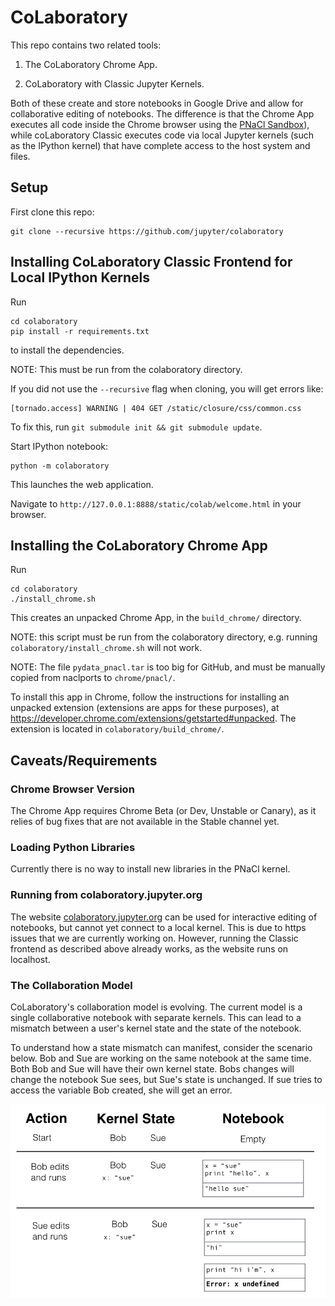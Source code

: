 # CoLaboratory

This repo contains two related tools:

1. The CoLaboratory Chrome App.

2. CoLaboratory with Classic Jupyter Kernels.

Both of these create and store notebooks in Google Drive and allow for
collaborative editing of notebooks.  The difference is that the Chrome
App executes all code inside the Chrome browser using the
[PNaCl Sandbox](https://developer.chrome.com/native-client/nacl-and-pnacl)),
while coLaboratory Classic executes code via local Jupyter kernels
(such as the IPython kernel) that have complete access to the host
system and files.

## Setup
First clone this repo:
```
git clone --recursive https://github.com/jupyter/colaboratory
```

## Installing CoLaboratory Classic Frontend for Local IPython Kernels
Run
```
cd colaboratory
pip install -r requirements.txt
```
to install the dependencies.

NOTE: This must be run from the colaboratory directory.

If you did not use the `--recursive` flag when cloning, you will get errors like:
```
[tornado.access] WARNING | 404 GET /static/closure/css/common.css
```
To fix this, run `git submodule init && git submodule update`.

Start IPython notebook:
```
python -m colaboratory
```
This launches the web application.

Navigate to ```http://127.0.0.1:8888/static/colab/welcome.html``` in your browser.

## Installing the CoLaboratory Chrome App
Run
```
cd colaboratory
./install_chrome.sh
```
This creates an unpacked Chrome App, in the ```build_chrome/``` directory.

NOTE: this script must be run from the colaboratory directory, e.g. running ```colaboratory/install_chrome.sh```
will not work.

NOTE: The file ```pydata_pnacl.tar``` is too big for GitHub, and must be manually copied from
naclports to ```chrome/pnacl/```.

To install this app in Chrome, follow the instructions for installing an unpacked extension
(extensions are apps for these purposes), at https://developer.chrome.com/extensions/getstarted#unpacked.
The extension is located in ```colaboratory/build_chrome/```.

## Caveats/Requirements
### Chrome Browser Version
The Chrome App requires Chrome Beta (or Dev, Unstable or Canary), as it relies of bug fixes that are not available in the Stable channel yet.

### Loading Python Libraries
Currently there is no way to install new libraries in the PNaCl kernel.

### Running from colaboratory.jupyter.org
The website [colaboratory.jupyter.org](http://colaboratory.jupyter.org) can be used for interactive editing of notebooks, but cannot yet connect to a local kernel.  This is due to https issues that we are currently working on.  However, running the Classic frontend as described above already works, as the website runs on localhost.

### The Collaboration Model
CoLaboratory's collaboration model is evolving. The current model is a single collaborative notebook with separate kernels. This can lead to a mismatch between a user's kernel state and the state of the notebook. 

To understand how a state mismatch can manifest, consider the scenario below. Bob and Sue are working on the same notebook at the same time. Both Bob and Sue will have their own kernel state. Bobs changes will change the notebook Sue sees, but Sue's state is unchanged. If sue tries to access the variable Bob created, she will get an error. 

![Collaboration Error](https://github.com/jupyter/colaboratory/raw/master/documentation/img/collaboration-error.png)
